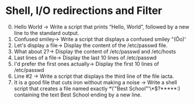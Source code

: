 # Shell, I/O redirections and Filter
0. Hello World -> Write a script that prints “Hello, World”, followed by a new line to the standard output.
1. Confused smiley-> Write a script that displays a confused smiley "(Ôo)'
2. Let's display a file-> Display the content of the /etc/passwd file.
3. What about 2?-> Display the content of /etc/passwd and /etc/hosts
4. Last lines of a file-> Display the last 10 lines of /etc/passwd
5. I'd prefer the first ones actually-> Display the first 10 lines of /etc/passwd
6.  Line #2 -> Write a script that displays the third line of the file iacta.
7. It is a good file that cuts iron without making a noise -> Write a shell script that creates a file named exactly \*\\'"Best School"\'\\*$\?\*\*\*\*\*:) containing the text Best School ending by a new line.
